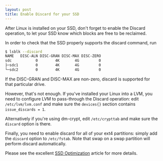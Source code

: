 ```yaml
---
layout: post
title: Enable Discard for your SSD
---
```


After Linux is installed on your SSD, don't forget to enable the Discard operation,
to let your SSD know which blocks are free to be reclaimed.

In order to check that the SSD properly supports the discard command, run

```bash
$ lsblk --discard
NAME   DISC-ALN DISC-GRAN DISC-MAX DISC-ZERO
sdc           0        4K       4G         0
├─sdc1        0        4K       4G         0
└─sdc2        0        4K       4G         0
```

If the DISC-GRAN and DISC-MAX are non-zero, discard is supported for that particular drive.

However, that's not enough. If you've installed your Linux into a LVM, you need to
configure LVM to pass-through the Discard operation: edit `/etc/lvm/lvm.conf`
and make sure the `devices{}` section contains `issue_discards = 1`.

Alternatively if you're using dm-crypt, edit `/etc/crypttab` and make sure the `discard` option is there.

Finally, you need to enable discard for all of your ext4 partitions: simply add the `discard` option to
`/etc/fstab`. Note that swap on a swap partition will perform discard automatically.

Please see the excellent [SSD Optimization](https://wiki.debian.org/SSDOptimization)
article for more details.
